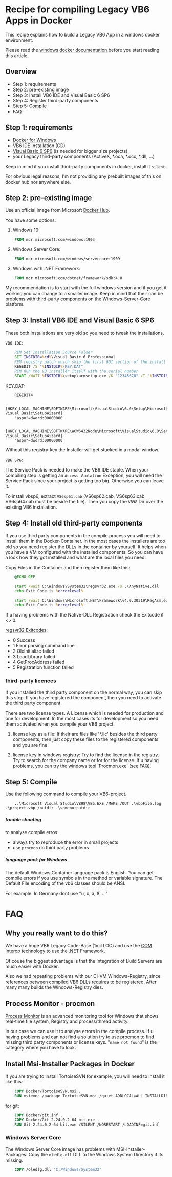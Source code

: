 # Recipe for compiling Legacy VB6 Apps in Docker

This recipe explains how to build a Legacy VB6 App in a windows docker environment.

Please read the [windows docker documentation](https://docs.docker.com/docker-for-windows/)  before you start reading this article.

## Overview

- Step 1: requirements
- Step 2: pre-existing image
- Step 3: Install VB6 IDE and Visual Basic 6 SP6
- Step 4: Register third-party components
- Step 5: Compile
- FAQ

## Step 1: requirements

- [Docker for Windows](https://docs.docker.com/docker-for-windows/)
- VB6 IDE Installation (CD)
- [Visual Basic 6 SP6](https://www.microsoft.com/de-de/download/details.aspx?id=5721) (is needed for bigger size projects)
- your Legacy third-party components (ActiveX, *.oca, *.ocx, *.dll, ...)

Keep in mind if you install third-party components in docker, install it  ```silent```.

For obvious legal reasons, I'm not providing any prebuilt images of this on docker hub nor anywhere else.

## Step 2: pre-existing image

Use an official image from Microsoft [Docker Hub](https://hub.docker.com/u/microsoft/).

You have some options:

1. Windows 10:

``` dockerfile
	FROM mcr.microsoft.com/windows:1903
```

2. Windows Server Core:

``` dockerfile
    FROM mcr.microsoft.com/windows/servercore:1909
```

3. Windows with .NET Framework:

``` dockerfile
    FROM mcr.microsoft.com/dotnet/framework/sdk:4.8
```

My recommendation is to start with the full windows version and if you get it working you can change to a smaller image. Keep in mind that their can be problems with third-party components on the Windows-Server-Core platform.

## Step 3: Install VB6 IDE and Visual Basic 6 SP6

These both installations are very old so you need to tweak the installations.

```VB6 IDE```:

``` bat
    REM Set Installation Source Folder
    SET INSTDIR=%cd%\Visual_Basic_6_Professional
    REM registry patch which skip the first GUI section of the install (32bit,64bit)
    REGEDIT /S "%INSTDIR%\KEY.DAT"
    REM Run the VB Installer itself with the serial number
    START /WAIT %INSTDIR%\setup\acmsetup.exe /K "12345678" /T "%INSTDIR%\setup\VB98PRO.STF" /S "%INSTDIR%\" /n "User Name" /o "Company name" /b 1 /gc %cd%\vb6_install_log.txt /qtn
```

KEY.DAT:

``` dat
    REGEDIT4

    [HKEY_LOCAL_MACHINE\SOFTWARE\Microsoft\VisualStudio\6.0\Setup\Microsoft Visual Basic\SetupWizard]
    "aspo"=dword:00000000

    [HKEY_LOCAL_MACHINE\SOFTWARE\WOW6432Node\Microsoft\VisualStudio\6.0\Setup\Microsoft Visual Basic\SetupWizard]
    "aspo"=dword:00000000
```

Without this registry-key the Installer will get stucked in a modal window.

```VB6 SP6```:

The Service Pack is needed to make the VB6 IDE stable. When your compiling step is getting an ```Access Violation``` Exception, you will need the Service Pack since your project is getting too big. Otherwise you can leave it.

To install vbsp6, extract `VS6sp61.cab` (VS6sp62.cab, VS6sp63.cab, VS6sp64.cab must be beside the file). Then you copy the `VB98` Dir over the existing VB6 installation.

## Step 4: Install old third-party components

If you use third party components in the compile process you will need to install them in the Docker-Container. In the most cases the installers are too old so you need register the DLLs in the container by yourself. It helps when you have a VM configured with the installed components. So you can have a look how they got installed and what are the local files you need.

Copy Files in the Container and then register them like this:

``` bat
    @ECHO OFF

    start /wait C:\Windows\System32\regsvr32.exe /s .\AnyNative.dll
    echo Exit Code is %errorlevel%

    start /wait C:\Windows\Microsoft.NET\Framework\v4.0.30319\RegAsm.exe .\AnyComInteropNetAssemblies.dll /codebase /tlb /nologo
    echo Exit Code is %errorlevel%
```

If u having problems with the Native-DLL Registration check the Exitcode if <> 0.

[regsvr32 Exitcodes](https://devblogs.microsoft.com/oldnewthing/20180920-00/?p=99785):
- 0 Success
- 1	Error parsing command line
- 2	OleInitialize failed
- 3	LoadLibrary failed
- 4	GetProcAddress failed
- 5	Registration function failed

### third-party licences

If you installed the third party component on the normal way, you can skip this step. If you have registered the component, then you need to activate the third party component.

There are two license types. A License which is needed for production and one for development. In the most cases its for development so you need them activated when you compile your VB6 project.

1. license key as a file:
If their are files like '*.lic' besides the third party components, then just copy these files to the registered components and you are fine.

2. license key in windows registry:
Try to find the license in the registry. Try to search for the company name or for for the license. If u having problems, you can try the windows tool 'Procmon.exe' (see FAQ).

## Step 5: Compile

Use the following command to compile your VB6-project.

```
    ..\Microsoft Visual Studio\VB98\VB6.EXE /MAKE /OUT .\vbpFile.log .\project.vbp /outdir .\someoutputdir
```

##### trouble shooting

to analyse compile erros:

* always try to reproduce the error in small projects
* use `procmon` on third party problems

##### language pack for Windows 

The default Windows Container language pack is English. You can get compile errors if you use symbols in the method or variable signature. The Default File encoding of the vb6 classes should be ANSI.

For example: In Germany dont use "ü, ö, ä, ß, ..."


# FAQ

## Why you really want to do this? 

We have a huge VB6 Legacy Code-Base (1mil LOC) and use the [COM Interop](https://en.wikipedia.org/wiki/COM_Interop) technology to use the .NET Framework.

Of couse the biggest advantage is that the Integration of Build Servers are much easier with Docker.

Also we had repeating problems with our CI-VM Windows-Registry, since references between compiled VB6 DLLs requires to be registered. After many many builds the Windows-Registry dies.

## Process Monitor - procmon

[Process Monitor](https://docs.microsoft.com/en-us/sysinternals/downloads/procmon) is an advanced monitoring tool for Windows that shows real-time file system, Registry and process/thread activity.

In our case we can use it to analyse errors in the compile process. If u having problems and can not find a solution try to use procmon to find missing third party components or license keys. "`name not found`" is the category where you have to look.

## Install Msi-Installer Packages in Docker

If you are trying to install TortoiseSVN for example, you will need to install it like this:

``` dockerfile
    COPY Docker/TortoiseSVN.msi .
    RUN msiexec /package TortoiseSVN.msi /quiet ADDLOCAL=ALL INSTALLDIR="C:\Program Files\TortoiseSVN"
```

for git:

``` dockerfile
    COPY Docker/git.inf .
    COPY Docker/Git-2.24.0.2-64-bit.exe .
    RUN Git-2.24.0.2-64-bit.exe /SILENT /NORESTART /LOADINF=git.inf
```

### Windows Server Core

The Windows Server Core image has problems with MSI-Installer-Packages. Copy the ```oledlg.dll``` DLL to the Windows System Directory if its missing.

``` dockerfile
    COPY /oledlg.dll "C:/Windows/System32"
```
